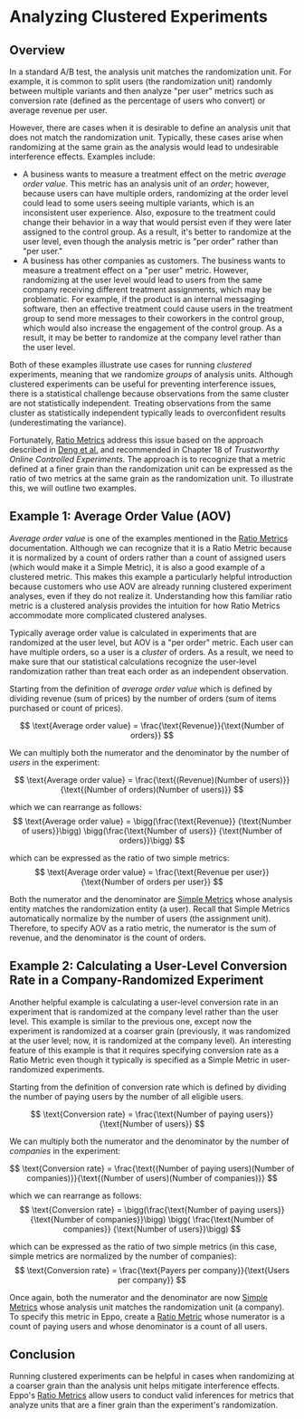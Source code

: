 # Analyzing Clustered Experiments

## Overview

In a standard A/B test, the analysis unit matches the randomization unit. For example, it is common to split users (the
randomization unit)
randomly between multiple variants and then analyze "per user" metrics such as conversion rate (defined as the
percentage of users who convert)
or average revenue per user.

However, there are cases when it is desirable to define an analysis unit that does not match the randomization unit.
Typically, these cases arise when
randomizing at the same grain as the analysis would lead to undesirable interference effects. Examples include:

- A business wants to measure a treatment effect on the metric _average order value_. This metric has an analysis unit
  of an _order_; however, because users can have multiple orders, randomizing at the order level could lead to some
  users seeing multiple variants, which is an inconsistent user experience. Also, exposure to the treatment could change
  their behavior in a way that would persist even if they were later assigned to the control group. As a result, it's
  better to randomize at the user level, even though the analysis metric is "per order" rather than "per user."
- A business has other companies as customers. The business wants to measure a treatment effect on a "per user" metric.
  However, randomizing at the user level would lead to users from the same company receiving different treatment
  assignments, which may be problematic. For example, if the product is an internal messaging software, then an
  effective treatment could cause users in the treatment group to send more messages to their coworkers in the control
  group, which would also increase the engagement of the control group. As a result, it may be better to randomize at
  the company level rather than the user level.

Both of these examples illustrate use cases for running _clustered_ experiments, meaning that we randomize _groups_ of
analysis units. Although clustered experiments can be useful
for preventing interference issues, there is a statistical challenge because observations from the same cluster are not
statistically independent. Treating observations from the same cluster
as statistically independent typically leads to overconfident results (underestimating the variance).

Fortunately, [Ratio Metrics](/data-management/metrics/ratio-metric)
address this issue based on the approach described
in [Deng et al.](https://alexdeng.github.io/public/files/kdd2018-dm.pdf) and recommended in Chapter 18 of _Trustworthy
Online Controlled Experiments_. The approach is to recognize that a metric defined at a finer grain than the
randomization unit can be expressed as the ratio of two metrics at the same grain as the randomization unit. To
illustrate this, we will outline two examples.

## Example 1: Average Order Value (AOV)

_Average order value_ is one of the examples mentioned in the [Ratio Metrics](/data-management/metrics/ratio-metric)
documentation. Although we can recognize that it is a Ratio
Metric because it is normalized by a count of orders rather than a count of assigned users (which would make it a Simple
Metric), it is also a good example of a clustered metric. This makes this example a particularly helpful introduction
because customers who use AOV are already running clustered experiment analyses, even if they do not realize it.
Understanding how this familiar ratio metric is a clustered analysis provides the intuition for how Ratio Metrics accommodate more complicated clustered analyses.

Typically average order value is calculated in experiments that are randomized at the user level, but AOV is a "per
order" metric. Each user can have multiple orders, so a user is
a _cluster_ of orders. As a result, we need to make sure that our statistical calculations recognize the user-level
randomization rather than treat each order as an independent observation.

Starting from the definition of _average order value_ which is defined by dividing revenue (sum of prices) by the number
of orders (sum of items purchased or count of prices).

$$
\text{Average order value} = \frac{\text{Revenue}}{\text{Number of orders}}
$$

We can multiply both the numerator and the denominator by the number of _users_ in the experiment:

$$
\text{Average order value} = \frac{\text{(Revenue)(Number of users)}}{\text{(Number of orders)(Number of users)}}
$$

which we can rearrange as follows:
$$
\text{Average order value} = \bigg(\frac{\text{Revenue}} {\text{Number of users}}\bigg) \bigg(\frac{\text{Number of
users}} {\text{Number of orders}}\bigg)
$$

which can be expressed as the ratio of two simple metrics:
$$
\text{Average order value} = \frac{\text{Revenue per user}}{\text{Number of orders per user}}
$$

Both the numerator and the denominator are [Simple Metrics](/data-management/metrics/simple-metric) whose analysis
entity matches the randomization entity (a user). Recall that Simple Metrics automatically normalize
by the number of users (the assignment unit). Therefore, to specify AOV as a ratio metric, the numerator is the sum of
revenue, and the denominator is the count of orders.

## Example 2: Calculating a User-Level Conversion Rate in a Company-Randomized Experiment

Another helpful example is calculating a user-level conversion rate in an experiment that is randomized at the company
level rather than the user level. This example is similar
to the previous one, except now the experiment is randomized at a coarser grain (previously, it was randomized at the
user level; now, it is randomized at the company level). An interesting
feature of this example is that it requires specifying conversion rate as a Ratio Metric even though it typically is
specified as a Simple Metric in user-randomized experiments.

Starting from the definition of conversion rate which is defined by dividing the number of paying users by the number of
all eligible users.

$$
\text{Conversion rate} = \frac{\text{Number of paying users}}{\text{Number of users}}
$$

We can multiply both the numerator and the denominator by the number of _companies_ in the experiment:

$$
\text{Conversion rate} = \frac{\text{(Number of paying users)(Number of companies)}}{\text{(Number of users)(Number of
companies)}}
$$

which we can rearrange as follows:
$$
\text{Conversion rate} = \bigg(\frac{\text{Number of paying users}} {\text{Number of companies}}\bigg) \bigg(
\frac{\text{Number of companies}} {\text{Number of users}}\bigg)
$$

which can be expressed as the ratio of two simple metrics (in this case, simple metrics are normalized by the number of
companies):
$$
\text{Conversion rate} = \frac{\text{Payers per company}}{\text{Users per company}}
$$

Once again, both the numerator and the denominator are now [Simple Metrics](/data-management/metrics/simple-metric)
whose analysis unit matches the randomization unit (a company). To specify this metric in Eppo,
create a [Ratio Metric](/data-management/metrics/ratio-metric) whose numerator is a count of paying users and whose
denominator is a count of all users.

## Conclusion

Running clustered experiments can be helpful in cases when randomizing at a coarser grain than the analysis unit helps
mitigate interference effects. Eppo's [Ratio Metrics](/data-management/metrics/ratio-metric)
allow users to conduct valid inferences for metrics that analyze units that are a finer grain than the experiment's
randomization.
